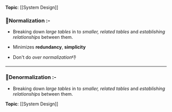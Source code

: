 **Topic**: [[System Design]]

### 📌Normalization :-
- Breaking down *large tables* in to *smaller, related tables* and *establishing 
relationships* between them.

- Minimizes **redundancy**, **simplicity**
- Don't do *over normalization*👎




---
### 📌Denormalization :-
- Breaking down *large tables* in to *smaller, related tables* and *establishing 
relationships* between them.

**Topic**: [[System Design]]

